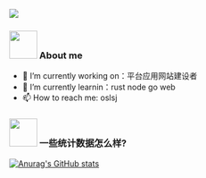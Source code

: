 ![](https://komarev.com/ghpvc/?username=oslsj)

### <img src="https://media.giphy.com/media/VgCDAzcKvsR6OM0uWg/giphy.gif" width="50"> About me

- 🔭 I’m currently working on：平台应用网站建设者
- 🌱 I’m currently learnin：rust node go web
- 📫 How to reach me: oslsj



### <img src="https://media.giphy.com/media/VgCDAzcKvsR6OM0uWg/giphy.gif" width="50"> 一些统计数据怎么样?

[![Anurag's GitHub stats](https://github-readme-stats.vercel.app/api?username=oslsj&show_icons=true&layout=compact&theme=vue)](https://github.com/anuraghazra/github-readme-stats)

